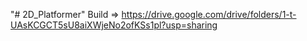 "# 2D_Platformer" 
Build => https://drive.google.com/drive/folders/1-t-UAsKCGCT5sU8aiXWjeNo2ofKSs1pl?usp=sharing
